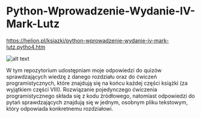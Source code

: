 # Python-Wprowadzenie-Wydanie-IV-Mark-Lutz

https://helion.pl/ksiazki/python-wprowadzenie-wydanie-iv-mark-lutz,pytho4.htm

![alt text](https://static01.helion.com.pl/global/okladki/326x466/83baffe3f3c44dfd42f04adc6c124c6d,pytho4.jpg)

W tym repozytorium udostępniam moje odpowiedzi do quizów sprawdzających wiedzę z danego rozdziału oraz do ćwiczeń programistycznych, które znajdują się na końcu każdej części książki (za wyjątkiem części VIII). Rozwiązanie pojedynczego ćwiczenia programistycznego składa się z kodu źródłowego, natomiast odpowiedzi do pytań sprawdzających znajdują się w jednym, osobnym pliku tekstowym, który odpowiada konkretnemu rozdziałowi.
